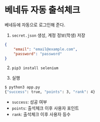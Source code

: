 # 베네듀 자동 출석체크
베네듀에 자동으로 로그인해 준다.

1. `secret.json` 생성, 계정 정보(학생) 저장

```json
{
    "email": "email@example.com",
    "password": "password"
}
```

2. `pip3 install selenium`

3. 실행

```bash
$ python3 app.py
{"success": true, "points": 3, "rank": 4}
```

- `success`: 성공 여부
- `points`: 출석체크 이후 사용자 포인트
- `rank`: 출석체크 이후 사용자 등수
